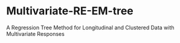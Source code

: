 # Multivariate-RE-EM-tree
A Regression Tree Method for Longitudinal and Clustered Data with Multivariate Responses
